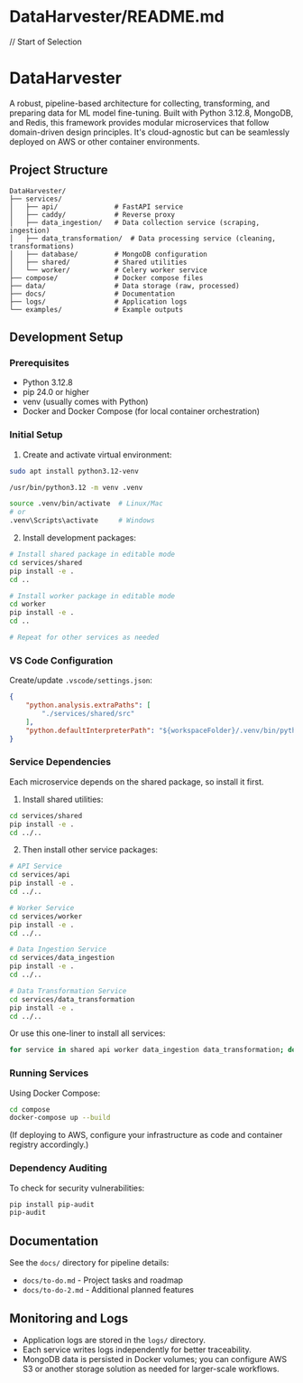 # DataHarvester/README.md
// Start of Selection
# DataHarvester

A robust, pipeline-based architecture for collecting, transforming, and preparing data for ML model fine-tuning. Built with Python 3.12.8, MongoDB, and Redis, this framework provides modular microservices that follow domain-driven design principles. It's cloud-agnostic but can be seamlessly deployed on AWS or other container environments.

## Project Structure
```
DataHarvester/
├── services/
│   ├── api/              # FastAPI service
│   ├── caddy/            # Reverse proxy
│   ├── data_ingestion/   # Data collection service (scraping, ingestion)
│   ├── data_transformation/  # Data processing service (cleaning, transformations)
│   ├── database/         # MongoDB configuration
│   ├── shared/           # Shared utilities
│   └── worker/           # Celery worker service
├── compose/              # Docker compose files
├── data/                 # Data storage (raw, processed)
├── docs/                 # Documentation
├── logs/                 # Application logs
└── examples/             # Example outputs
```

## Development Setup

### Prerequisites
- Python 3.12.8
- pip 24.0 or higher
- venv (usually comes with Python)
- Docker and Docker Compose (for local container orchestration)

### Initial Setup

1. Create and activate virtual environment:
```bash
sudo apt install python3.12-venv

/usr/bin/python3.12 -m venv .venv

source .venv/bin/activate  # Linux/Mac
# or
.venv\Scripts\activate     # Windows
```

2. Install development packages:
```bash
# Install shared package in editable mode
cd services/shared
pip install -e .
cd ..

# Install worker package in editable mode
cd worker
pip install -e .
cd ..

# Repeat for other services as needed
```

### VS Code Configuration

Create/update `.vscode/settings.json`:
```json
{
    "python.analysis.extraPaths": [
        "./services/shared/src"
    ],
    "python.defaultInterpreterPath": "${workspaceFolder}/.venv/bin/python"
}
```

### Service Dependencies

Each microservice depends on the shared package, so install it first.

1. Install shared utilities:
```bash
cd services/shared
pip install -e .
cd ../..
```

2. Then install other service packages:
```bash
# API Service
cd services/api
pip install -e .
cd ../..

# Worker Service
cd services/worker
pip install -e .
cd ../..

# Data Ingestion Service
cd services/data_ingestion
pip install -e .
cd ../..

# Data Transformation Service
cd services/data_transformation
pip install -e .
cd ../..
```

Or use this one-liner to install all services:
```bash
for service in shared api worker data_ingestion data_transformation; do cd services/$service && pip install -e . && cd ../..; done
```

### Running Services

Using Docker Compose:
```bash
cd compose
docker-compose up --build
```
(If deploying to AWS, configure your infrastructure as code and container registry accordingly.)

### Dependency Auditing

To check for security vulnerabilities:
```bash
pip install pip-audit
pip-audit
```

## Documentation

See the `docs/` directory for pipeline details:
- `docs/to-do.md` - Project tasks and roadmap
- `docs/to-do-2.md` - Additional planned features

## Monitoring and Logs

- Application logs are stored in the `logs/` directory.
- Each service writes logs independently for better traceability.
- MongoDB data is persisted in Docker volumes; you can configure AWS S3 or another storage solution as needed for larger-scale workflows.